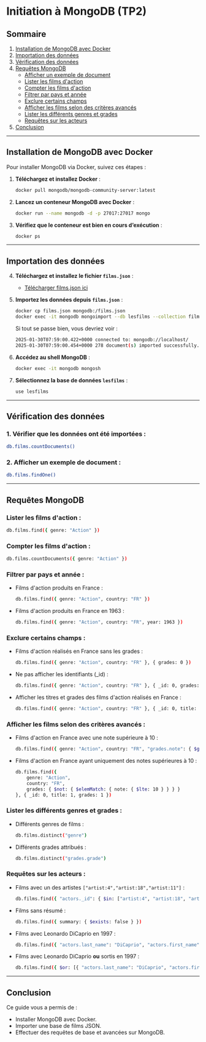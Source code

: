# Initiation à MongoDB (TP2)

## Sommaire
1. [Installation de MongoDB avec Docker](#installation-de-mongodb-avec-docker)
2. [Importation des données](#importation-des-données)
3. [Vérification des données](#vérification-des-données)
4. [Requêtes MongoDB](#requêtes-mongodb)
    - [Afficher un exemple de document](#afficher-un-exemple-de-document)
    - [Lister les films d'action](#lister-les-films-daction)
    - [Compter les films d'action](#compter-les-films-daction)
    - [Filtrer par pays et année](#filtrer-par-pays-et-année)
    - [Exclure certains champs](#exclure-certains-champs)
    - [Afficher les films selon des critères avancés](#afficher-les-films-selon-des-critères-avancés)
    - [Lister les différents genres et grades](#lister-les-différents-genres-et-grades)
    - [Requêtes sur les acteurs](#requêtes-sur-les-acteurs)
5. [Conclusion](#conclusion)

---

## Installation de MongoDB avec Docker

Pour installer MongoDB via Docker, suivez ces étapes :

1. **Téléchargez et installez Docker** :
   ```sh
   docker pull mongodb/mongodb-community-server:latest
   ```
2. **Lancez un conteneur MongoDB avec Docker** :
   ```sh
   docker run --name mongodb -d -p 27017:27017 mongo
   ```
3. **Vérifiez que le conteneur est bien en cours d’exécution** :
   ```sh
   docker ps
   ```

---

## Importation des données

4. **Téléchargez et installez le fichier `films.json`** :
   - [Télécharger films.json ici](./films.json)

5. **Importez les données depuis `films.json`** :
   ```sh
   docker cp films.json mongodb:/films.json
   docker exec -it mongodb mongoimport --db lesfilms --collection films --file /films.json --jsonArray
   ```
   Si tout se passe bien, vous devriez voir :
   ```sh
   2025-01-30T07:59:00.422+0000	connected to: mongodb://localhost/
   2025-01-30T07:59:00.454+0000	278 document(s) imported successfully. 0 document(s) failed to import.
   ```
6. **Accédez au shell MongoDB** :
   ```sh
   docker exec -it mongodb mongosh
   ```
7. **Sélectionnez la base de données `lesfilms`** :
   ```sh
   use lesfilms
   ```

---

## Vérification des données

### 1. Vérifier que les données ont été importées :
```sh
db.films.countDocuments()
```

### 2. Afficher un exemple de document :
```sh
db.films.findOne()
```

---

## Requêtes MongoDB

### Lister les films d'action :
```sh
db.films.find({ genre: "Action" })
```

### Compter les films d'action :
```sh
db.films.countDocuments({ genre: "Action" })
```

### Filtrer par pays et année :
- Films d'action produits en France :
  ```sh
  db.films.find({ genre: "Action", country: "FR" })
  ```
- Films d'action produits en France en 1963 :
  ```sh
  db.films.find({ genre: "Action", country: "FR", year: 1963 })
  ```

### Exclure certains champs :
- Films d'action réalisés en France sans les grades :
  ```sh
  db.films.find({ genre: "Action", country: "FR" }, { grades: 0 })
  ```
- Ne pas afficher les identifiants (_id) :
  ```sh
  db.films.find({ genre: "Action", country: "FR" }, { _id: 0, grades: 0 })
  ```
- Afficher les titres et grades des films d'action réalisés en France :
  ```sh
  db.films.find({ genre: "Action", country: "FR" }, { _id: 0, title: 1, grades: 1 })
  ```

### Afficher les films selon des critères avancés :
- Films d'action en France avec une note supérieure à 10 :
  ```sh
  db.films.find({ genre: "Action", country: "FR", "grades.note": { $gt: 10 } }, { _id: 0, title: 1, grades: 1 })
  ```
- Films d'action en France ayant uniquement des notes supérieures à 10 :
  ```sh
  db.films.find({ 
      genre: "Action", 
      country: "FR", 
      grades: { $not: { $elemMatch: { note: { $lte: 10 } } } } 
  }, { _id: 0, title: 1, grades: 1 })
  ```

### Lister les différents genres et grades :
- Différents genres de films :
  ```sh
  db.films.distinct("genre")
  ```
- Différents grades attribués :
  ```sh
  db.films.distinct("grades.grade")
  ```

### Requêtes sur les acteurs :
- Films avec un des artistes `["artist:4","artist:18","artist:11"]` :
  ```sh
  db.films.find({ "actors._id": { $in: ["artist:4", "artist:18", "artist:11"] } })
  ```
- Films sans résumé :
  ```sh
  db.films.find({ summary: { $exists: false } })
  ```
- Films avec Leonardo DiCaprio en 1997 :
  ```sh
  db.films.find({ "actors.last_name": "DiCaprio", "actors.first_name": "Leonardo", year: 1997 })
  ```
- Films avec Leonardo DiCaprio **ou** sortis en 1997 :
  ```sh
  db.films.find({ $or: [{ "actors.last_name": "DiCaprio", "actors.first_name": "Leonardo" }, { year: 1997 }] })
  ```

---

## Conclusion

Ce guide vous a permis de :
- Installer MongoDB avec Docker.
- Importer une base de films JSON.
- Effectuer des requêtes de base et avancées sur MongoDB.
